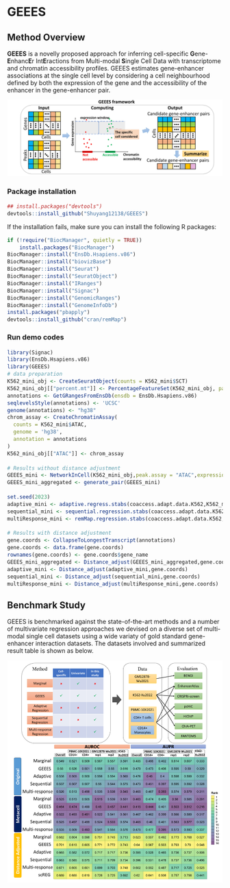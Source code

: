 # GEEES
## Method Overview
**GEEES** is a novelly proposed approach for inferring cell-specific **G**ene-**E**nhanc**E**r Int**E**ractions from Multi-modal **S**ingle Cell Data with transcriptome and chromatin accessibility profiles. GEEES estimates gene-enhancer associations at the single
cell level by considering a cell neighbourhood defined by both the expression of the gene and the accessibility of the enhancer in the gene-enhancer pair.

![alt text](https://github.com/Shuyang12138/GEEES/blob/main/Figures/GEEESFramework.jpg?raw=true)

### Package installation
```r
## install.packages("devtools")
devtools::install_github("Shuyang12138/GEEES")
```
If the installation fails, make sure you can install the following R packages:
```r
if (!require("BiocManager", quietly = TRUE))
    install.packages("BiocManager")
BiocManager::install("EnsDb.Hsapiens.v86")
BiocManager::install("biovizBase")
BiocManager::install("Seurat")
BiocManager::install("SeuratObject")
BiocManager::install("IRanges")
BiocManager::install("Signac")
BiocManager::install("GenomicRanges")
BiocManager::install("GenomeInfoDb")
install.packages("pbapply")
devtools::install_github("cran/remMap")
```
### Run demo codes
```r
library(Signac)
library(EnsDb.Hsapiens.v86)
library(GEEES)
# data preparation
K562_mini_obj <- CreateSeuratObject(counts = K562_mini$SCT)
K562_mini_obj[["percent.mt"]] <- PercentageFeatureSet(K562_mini_obj, pattern = "^MT-")
annotations <- GetGRangesFromEnsDb(ensdb = EnsDb.Hsapiens.v86)
seqlevelsStyle(annotations) <- 'UCSC'
genome(annotations) <- "hg38"
chrom_assay <- CreateChromatinAssay(
  counts = K562_mini$ATAC,
  genome = 'hg38',
  annotation = annotations
)
K562_mini_obj[["ATAC"]] <- chrom_assay

# Results without distance adjustment
GEEES_mini <- NetworkInCell(K562_mini_obj,peak.assay = "ATAC",expression.assay="RNA",peak.slot = "counts",expression.slot = "counts",genes.use = NULL,cl = NULL,num=30)
GEEES_mini_aggregated <- generate_pair(GEEES_mini)

set.seed(2023)
adaptive_mini <- adaptive.regress.stabs(coaccess.adapt.data.K562,K562_mini_obj,peak.assay = "ATAC",expression.assay="RNA",peak.slot = "counts",expression.slot = "counts",PFER = 0.8,q = 3)
sequential_mini <- sequential.regression.stabs(coaccess.adapt.data.K562,K562_mini_obj,peak.assay = "ATAC",expression.assay="RNA",peak.slot = "counts",expression.slot = "counts",PFER = 0.8,q = 3)
multiResponse_mini <- remMap.regression.stabs(coaccess.adapt.data.K562,K562_mini_obj,peak.assay = "ATAC",expression.assay="RNA",peak.slot = "counts",expression.slot = "counts",PFER = 0.8,q = 2)

# Results with distance adjustment
gene.coords <- CollapseToLongestTranscript(annotations)
gene.coords <- data.frame(gene.coords)
rownames(gene.coords) <- gene.coords$gene_name
GEEES_mini_aggregated <- Distance_adjust(GEEES_mini_aggregated,gene.coords)
adaptive_mini <- Distance_adjust(adaptive_mini,gene.coords)
sequential_mini <- Distance_adjust(sequential_mini,gene.coords)
multiResponse_mini <- Distance_adjust(multiResponse_mini,gene.coords)
```

## Benchmark Study
GEEES is benchmarked against the state-of-the-art methods and a number of multivariate regression approaches we devised on a diverse set of multi-modal single cell datasets using a wide variaty of gold standard gene-enhancer interaction datasets. The datasets involved and summarized result table is shown as below.

![alt text](https://github.com/Shuyang12138/GEEES/blob/main/Figures/Benchmark.jpg?raw=true)

